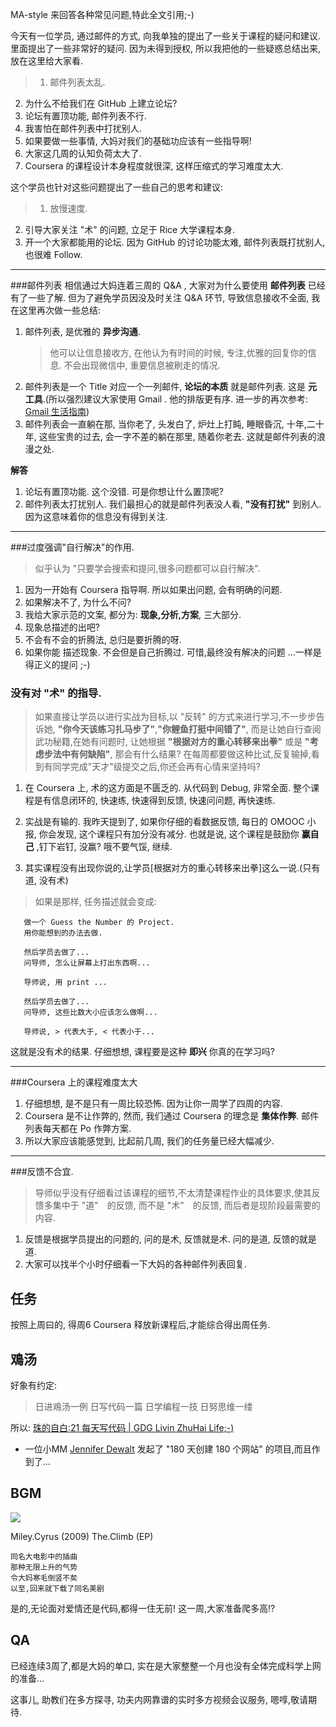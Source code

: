 MA-style 来回答各种常见问题,特此全文引用;-)

今天有一位学员, 通过邮件的方式, 向我单独的提出了一些关于课程的疑问和建议. 里面提出了一些非常好的疑问. 因为未得到授权, 所以我把他的一些疑惑总结出来, 放在这里给大家看.

>1. 邮件列表太乱.
2. 为什么不给我们在 GitHub 上建立论坛?
3. 论坛有置顶功能, 邮件列表不行.
4. 我害怕在邮件列表中打扰别人.
5. 如果要做一些事情, 大妈对我们的基础功应该有一些指导啊!
6. 大家这几周的认知负荷太大了.
7. Coursera 的课程设计本身程度就很深, 这样压缩式的学习难度太大.


这个学员也针对这些问题提出了一些自己的思考和建议:

> 1. 放慢速度.
2. 引导大家关注 "术" 的问题, 立足于 Rice 大学课程本身.
3. 开一个大家都能用的论坛. 因为 GitHub 的讨论功能太难, 邮件列表既打扰别人, 也很难 Follow.

------

###邮件列表
相信通过大妈连着三周的 Q&A , 大家对为什么要使用 **邮件列表** 已经有了一些了解. 但为了避免学员因没及时关注 Q&A 环节, 导致信息接收不全面, 我在这里再次做一些总结:

1. 邮件列表, 是优雅的 **异步沟通**.
   > 他可以让信息接收方, 在他认为有时间的时候, 专注,优雅的回复你的信息. 不会出现微信中, 重要信息被刷走的情况.
2. 邮件列表是一个 Title 对应一个一列邮件, **论坛的本质** 就是邮件列表. 这是 **元工具**.(所以强烈建议大家使用 Gmail . 他的排版更有序. 进一步的再次参考: [Gmail 生活指南](http://blog.zhgdg.org/2014-02/livin-gmail-guider/))
3. 邮件列表会一直躺在那, 当你老了, 头发白了, 炉灶上打盹, 睡眼昏沉, 十年,二十年, 这些宝贵的过去, 会一字不差的躺在那里, 随着你老去. 这就是邮件列表的浪漫之处. 


**解答**

1. 论坛有置顶功能. 这个没错. 可是你想让什么置顶呢?  
2. 邮件列表太打扰别人. 我们最担心的就是邮件列表没人看, **"没有打扰"** 到别人. 因为这意味着你的信息没有得到关注.


-----

###过度强调"自行解决"的作用. 
> 似乎认为 "只要学会搜索和提问,很多问题都可以自行解决".

1. 因为一开始有 Coursera 指导啊. 所以如果出问题, 会有明确的问题.
2. 如果解决不了, 为什么不问?
3. 我给大家示范的文案, 都分为: **现象,分析,方案**, 三大部分.
4. 现象总描述的出吧?
5. 不会有不会的折腾法, 总归是要折腾的呀.
6. 如果你能
       描述现象.
       不会但是自己折腾过.
       可惜,最终没有解决的问题
       ...一样是得正义的提问 ;-)


### 没有对 "术" 的指导.
>  如果直接让学员以进行实战为目标,以 "反转" 的方式来进行学习,不一步步告诉她,
>  **"你今天该练习扎马步了"**,**"你鲤鱼打挺中间错了"**,
>  而是让她自行查阅武功秘籍,在她有问题时,
>  让她根据 **"根据对方的重心转移来出拳"** 或是 **"考虑步法中有何缺陷"**, 
>  那会有什么结果?
在每周都要做这种比试,反复输掉,看到有同学完成"天才"级提交之后,你还会再有心情来坚持吗?

1. 在 Coursera 上, 术的这方面是不匮乏的. 从代码到 Debug, 非常全面. 整个课程是有信息闭环的, 快速练, 快速得到反馈, 快速问问题, 再快速练.

2. 实战是有输的. 我昨天提到了, 如果你仔细的看数据反馈, 每日的 OMOOC 小报, 你会发现, 这个课程只有加分没有减分. 也就是说, 这个课程是鼓励你 **赢自己** ,钉下岩钉, 没赢? 哦不要气馁, 继续. 

3. 其实课程没有出现你说的,让学员[根据对方的重心转移来出拳]这么一说.(只有道, 没有术)

> 如果是那样, 任务描述就会变成:

       做一个 Guess the Number 的 Project.
       用你能想到的办法去做.

       然后学员去做了...
       问导师, 怎么让屏幕上打出东西啊...

       导师说, 用 print ...

       然后学员去做了...
       问导师, 这些比数大小应该怎么做啊...

       导师说, > 代表大于, < 代表小于...

这就是没有术的结果. 仔细想想, 课程要是这种 **即兴** 你真的在学习吗?

------


###Coursera 上的课程难度太大
1. 仔细想想, 是不是只有一周比较恐怖. 因为让你一周学了四周的内容.
2. Coursera 是不让作弊的, 然而, 我们通过 Coursera 的理念是 **集体作弊**. 邮件列表每天都在 Po 作弊方案. 
3. 所以大家应该能感觉到, 比起前几周, 我们的任务量已经大幅减少.

---------
###反馈不合宜. 
> 导师似乎没有仔细看过该课程的细节,不太清楚课程作业的具体要求,使其反馈多集中于 "道"　的反馈, 而不是 "术"　的反馈, 而后者是现阶段最需要的内容.

1. 反馈是根据学员提出的问题的, 问的是术, 反馈就是术. 问的是道, 反馈的就是道.
2. 大家可以找半个小时仔细看一下大妈的各种邮件列表回复.


## 任务

按照上周曰的, 得周6 Coursera 释放新课程后,才能综合得出周任务.

## 鳮汤


好象有约定:

> 日进鳮汤一例
日写代码一篇
日学编程一技
日努思维一缕

所以: 
[珠的自白:21 每天写代码 | GDG Livin ZhuHai Life;-)](http://blog.zhgdg.org/2014-04/dm21-code-everyday/)

- 一位小MM [Jennifer Dewalt](http://segmentfault.com/a/1190000000469637) 发起了 "180 天创建 180 个网站" 的项目,而且作到了...

## BGM


![](http://upload.wikimedia.org/wikipedia/en/7/79/The_Climb_Miley_Cyrus_music_video.jpg)

Miley.Cyrus (2009) The.Climb (EP)

    同名大电影中的插曲
    那种无限上升的气势
    令大妈寒毛倒竖不矣
    以至,回来就下载了同名美剧

是的,无论面对爱情还是代码,都得一住无前!
这一周,大家准备爬多高!?

## QA

已经连续3周了,都是大妈的单口,
实在是大家整整一个月也没有全体完成科学上网的准备...

这事儿, 助教们在多方探寻, 功夫内网靠谱的实时多方视频会议服务,
嗯啍,敬请期待.
